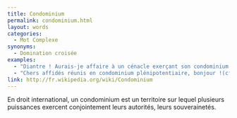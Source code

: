 ```yaml
---
title: Condominium
permalink: condominium.html
layout: words
categories:
  - Mot Complexe
synonyms:
  - Domination croisée
examples:
  - "Diantre ! Aurais-je affaire à un cénacle exerçant son condominium oligarchique ?"
  - "Chers affidés réunis en condominium plénipotentiaire, bonjour !(cf. Correspondance)"
link: http://fr.wikipedia.org/wiki/Condominium
---
```


En droit international, un condominium est un territoire sur lequel plusieurs puissances exercent conjointement leurs autorités, leurs souverainetés. 
